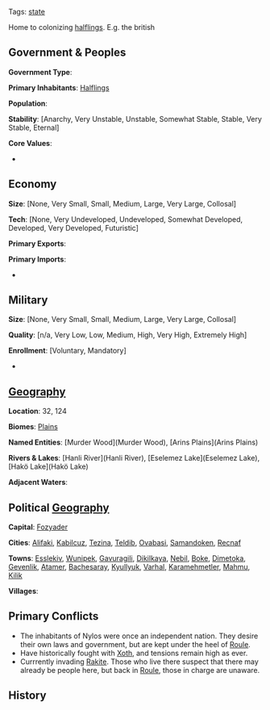 Tags: [state](States)

Home to colonizing [halflings](Halflings). E.g. the british

## Government & Peoples

**Government Type**:

**Primary Inhabitants**: [Halflings](Halflings)

**Population**: 

**Stability**: [Anarchy, Very Unstable, Unstable, Somewhat Stable, Stable, Very Stable, Eternal] 

**Core Values**: 

- 


## Economy

**Size**: [None, Very Small, Small, Medium, Large, Very Large, Collosal]

**Tech**: [None, Very Undeveloped, Undeveloped, Somewhat Developed, Developed, Very Developed, Futuristic] 

**Primary Exports**: 

**Primary Imports**: 

- 


## Military

**Size**: [None, Very Small, Small, Medium, Large, Very Large, Collosal]

**Quality**: [n/a, Very Low, Low, Medium, High, Very High, Extremely High]

**Enrollment**: [Voluntary, Mandatory]

- 


## [Geography](Geography)

**Location**: 32, 124

**Biomes**: [Plains](Plains)

**Named Entities**: [Murder Wood](Murder Wood), [Arins Plains](Arins Plains)

**Rivers & Lakes**: [Hanli River](Hanli River), [Eselemez Lake](Eselemez Lake), [Hakö Lake](Hakö Lake)

**Adjacent Waters**: 


## Political [Geography](Geography)

**Capital**: [Fozyader](Fozyader)

**Cities**: [Alifaki](Alifaki), [Kabilcuz](Kabilcuz), [Tezina](Tezina), [Teldib](Teldib), [Ovabasi](Ovabasi), [Samandoken](Samandoken), [Recnaf](Recnaf)

**Towns**: [Esslekiv](Esslekiv), [Wunipek](Wunipek), [Gavuragili](Gavuragili), [Dikilkaya](Dikilkaya), [Nebil](Nebil), [Boke](Boke), [Dimetoka](Dimetoka), [Gevenlik](Gevenlik), [Atamer](Atamer), [Bachesaray](Bachesaray), [Kyullyuk](Kyullyuk), [Varhal](Varhal), [Karamehmetler](Karamehmetler), [Mahmu](Mahmu), [Kilik](Kilik)

**Villages**: 


## Primary Conflicts

- The inhabitants of Nylos were once an independent nation. They desire their own laws and government, but are kept under the heel of [Roule](Roule).
- Have historically fought with [Xoth](Xoth), and tensions remain high as ever.
- Currrently invading [Rakite](Rakite). Those who live there suspect that there may already be people here, but back in [Roule](Roule), those in charge are unaware. 


## History

